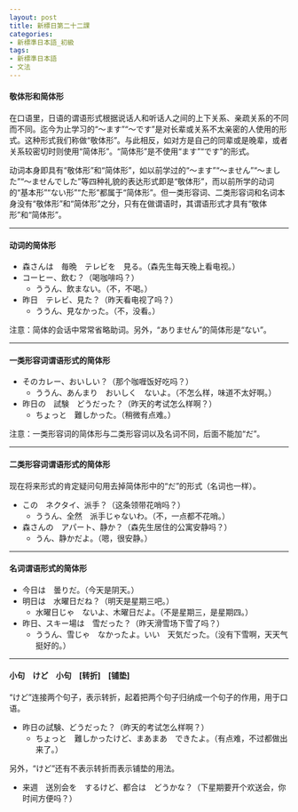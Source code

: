 ```yaml
---
layout: post
title: 新標日第二十二課
categories:
- 新標準日本語_初級
tags:
- 新標準日本語
- 文法
---
```


#### 敬体形和简体形
在口语里，日语的谓语形式根据说话人和听话人之间的上下关系、亲疏关系的不同而不同。迄今为止学习的“～ます”“～です”是对长辈或关系不太亲密的人使用的形式。这种形式我们称做“敬体形”。与此相反，如对方是自己的同辈或是晚辈，或者关系较密切时则使用“简体形”。“简体形”是不使用“ます”“です”的形式。

动词本身即具有“敬体形”和“简体形”，如以前学过的“～ます”“～ません”“～ました”“～ませんでした”等四种礼貌的表达形式即是“敬体形”，而以前所学的动词的“基本形”“ない形”“た形”都属于“简体形”。但一类形容词、二类形容词和名词本身没有“敬体形”和“简体形”之分，只有在做谓语时，其谓语形式才具有“敬体形”和“简体形”。

---
#### 动词的简体形

* 森さんは　毎晩　テレビを　見る。（森先生每天晚上看电视。）
* コーヒー、飲む？（喝咖啡吗？）
	* ううん、飲まない。（不，不喝。）
* 昨日　テレビ、見た？（昨天看电视了吗？）
	* ううん、見なかった。（不，没看。）

注意：简体的会话中常常省略助词。另外，“ありません”的简体形是“ない”。

---
#### 一类形容词谓语形式的简体形
* そのカレー、おいしい？（那个咖喱饭好吃吗？）
	* ううん、あんまり　おいしく　ないよ。（不怎么样，味道不太好啊。）
* 昨日の　試験　どうだった？（昨天的考试怎么样啊？）
	* ちょっと　難しかった。（稍微有点难。）

注意：一类形容词的简体形与二类形容词以及名词不同，后面不能加“だ”。

---
#### 二类形容词谓语形式的简体形
现在将来形式的肯定疑问句用去掉简体形中的“だ”的形式（名词也一样）。

* この　ネクタイ、派手？（这条领带花哨吗？）
	* ううん、全然　派手じゃないわ。（不，一点都不花哨。）
* 森さんの　アパート、静か？（森先生居住的公寓安静吗？）
	* うん、静かだよ。（嗯，很安静。）

---
#### 名词谓语形式的简体形
* 今日は　曇りだ。（今天是阴天。）
* 明日は　水曜日だね？（明天是星期三吧。）
	* 水曜日じゃ　ないよ、木曜日だよ。（不是星期三，是星期四。）
* 昨日、スキー場は　雪だった？（昨天滑雪场下雪了吗？）
	* ううん、雪じゃ　なかったよ。いい　天気だった。（没有下雪啊，天天气挺好的。）

---
#### 小句　けど　小句　[转折]　[铺垫]
“けど”连接两个句子，表示转折，起着把两个句子归纳成一个句子的作用，用于口语。

* 昨日の試験、どうだった？（昨天的考试怎么样啊？）
	* ちょっと　難しかったけど、まあまあ　できたよ。（有点难，不过都做出来了。）

另外，“けど”还有不表示转折而表示铺垫的用法。

* 来週　送別会を　するけど、都合は　どうかな？（下星期要开个欢送会，你时间方便吗？）